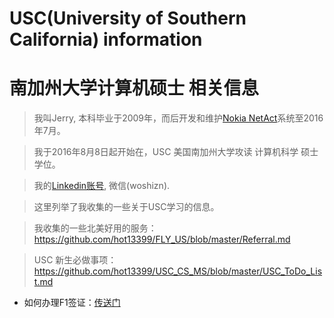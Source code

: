 # USC(University of Southern California) information 

# 南加州大学计算机硕士 相关信息

 > 我叫Jerry, 本科毕业于2009年，而后开发和维护[Nokia NetAct](http://networks.nokia.com/portfolio/solutions/netact)系统至2016年7月。
 
 > 我于2016年8月8日起开始在，USC 美国南加州大学攻读 计算机科学 硕士学位。
 
 > 我的[Linkedin账号](https://www.linkedin.com/in/hot13399), 微信(woshizn).
 
 > 这里列举了我收集的一些关于USC学习的信息。
 
 > 我收集的一些北美好用的服务：https://github.com/hot13399/FLY_US/blob/master/Referral.md
 
 > USC 新生必做事项： https://github.com/hot13399/USC_CS_MS/blob/master/USC_ToDo_List.md
 
 - 如何办理F1签证：[传送门](https://github.com/hot13399/USC_CS_MS/blob/master/HowToVisa.md)

